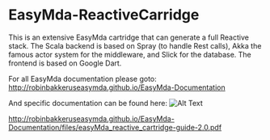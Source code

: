 # EasyMda-ReactiveCarridge

This is an extensive EasyMda cartridge that can generate a full Reactive stack.
The Scala backend is based on Spray (to handle Rest calls), Akka the famous actor system for the middleware, and Slick for the database.
The frontend is based on Google Dart.

For all EasyMda documentation please goto: http://robinbakkeruseasymda.github.io/EasyMda-Documentation

And specific documentation can be found here:
![Alt Text](http://robinbakkeruseasymda.github.io/EasyMda-Documentation/files/cover-reactive-guide.jpg)

http://robinbakkeruseasymda.github.io/EasyMda-Documentation/files/easyMda_reactive_cartridge-guide-2.0.pdf

